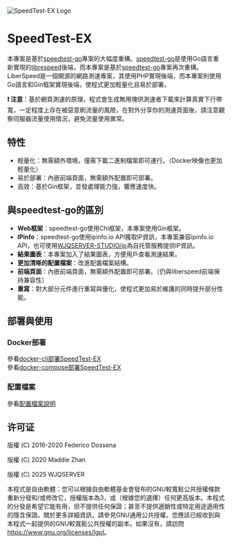 ![SpeedTest-EX Logo](https://raw.githubusercontent.com/WJQSERVER/speedtest-ex/main/web/pages/favicon_inverted.png)

# SpeedTest-EX

本專案是基於[speedtest-go](https://github.com/librespeed/speedtest-go)專案的大幅度重構。[speedtest-go](https://github.com/librespeed/speedtest-go)是使用Go語言重新實現的[librespeed](https://github.com/librespeed/speedtest)後端，而本專案是基於[speedtest-go](https://github.com/librespeed/speedtest-go)專案再次重構。LiberSpeed是一個開源的網路測速專案，其使用PHP實現後端，而本專案則使用Go語言和Gin框架實現後端，使程式更加輕量化且易於部署。

**❗ 注意**：基於網頁測速的原理，程式會生成無用塊供測速者下載來計算真實下行帶寬，一定程度上存在被惡意刷流量的風險，在對外分享你的測速頁面後，請注意觀察伺服器流量使用情況，避免流量使用異常。

## 特性
- 輕量化：無需額外環境，僅需下載二進制檔案即可運行。（Docker映像也更加輕量化）
- 易於部署：內嵌前端頁面，無需額外配置即可部署。
- 高效：基於Gin框架，並發處理能力強，響應速度快。

## 與speedtest-go的區別
- **Web框架**：speedtest-go使用Chi框架，本專案使用Gin框架。
- **IPinfo**：speedtest-go使用ipinfo.io API獲取IP資訊，本專案兼容ipinfo.io API，也可使用[WJQSERVER-STUDIO/ip](https://github.com/WJQSERVER-STUDIO/ip)為自托管服務提供IP資訊。
- **結果圖表**：本專案加入了結果圖表，方便用戶查看測速結果。
- **更加清晰的配置檔案**：改進配置檔案結構。
- **前端頁面**：內嵌前端頁面，無需額外配置即可部署。（仍與liberspeed前端保持兼容性）
- **重寫**：對大部分元件進行重寫與優化，使程式更加易於維護的同時提升部分性能。

## 部署與使用
### Docker部署
參看[docker-cli部署SpeedTest-EX](https://github.com/WJQSERVER/speedtest-ex/blob/main/docs/docker/docker-cli_zh-tw.md)  
參看[docker-compose部署SpeedTest-EX](https://github.com/WJQSERVER/speedtest-ex/blob/main/docs/docker/docker-compose_zh-tw.md)

### 配置檔案
參看[配置檔案說明](https://github.com/WJQSERVER/speedtest-ex/blob/main/docs/config/config_zh-tw.md)

## 许可证
版權 (C) 2016-2020 Federico Dossena

版權 (C) 2020 Maddie Zhan
  
版權 (C) 2025 WJQSERVER  

本程式是自由軟體：您可以根據自由軟體基金會發布的GNU較寬鬆公共授權條款重新分發和/或修改它，授權版本為3，或（根據您的選擇）任何更高版本。本程式的分發是希望它能有用，但不提供任何保證；甚至不提供適銷性或特定用途適用性的隱含保證。關於更多詳細資訊，請參見GNU通用公共授權。您應該已經收到與本程式一起提供的GNU較寬鬆公共授權的副本。如果沒有，請訪問<https://www.gnu.org/licenses/lgpl>。
